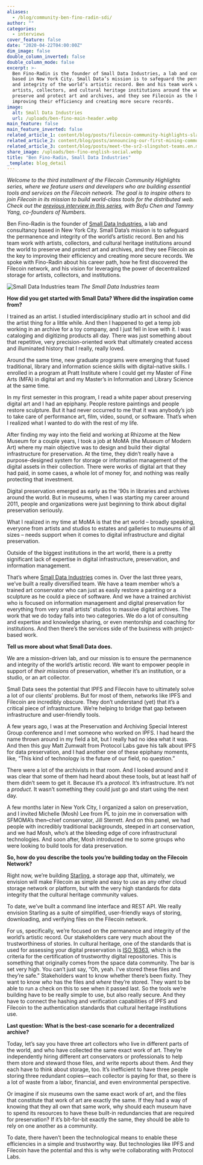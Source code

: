 ```yaml
---
aliases:
  - /blog/community-ben-fino-radin-sdi/
author: ""
categories:
  - interviews
cover_feature: false
date: "2020-04-22T04:00:00Z"
dim_image: false
double_column_inverted: false
double_column_mode: false
excerpt: >-
  Ben Fino-Radin is the founder of Small Data Industries, a lab and consultancy
  based in New York City. Small Data’s mission is to safeguard the permanence
  and integrity of the world’s artistic record. Ben and his team work with
  artists, collectors, and cultural heritage institutions around the world to
  preserve and protect art and archives, and they see Filecoin as the key to
  improving their efficiency and creating more secure records.
image:
  alt: Small Data Industries
  url: /uploads/ben-fino-main-header.webp
main_feature: false
main_feature_inverted: false
related_article_1: content/blog/posts/filecoin-community-highlights-slate.en.md
related_article_2: content/blog/posts/announcing-our-first-mining-community-call.en.md
related_article_3: content/blog/posts/meet-the-sr2-slingshot-teams.en.md
share_image: /uploads/ben-fino-english-social.webp
title: "Ben Fino-Radin, Small Data Industries"
_template: blog_detail
---
```


_Welcome to the third installment of the Filecoin Community Highlights series, where we feature users and developers who are building essential tools and services on the Filecoin network. The goal is to inspire others to join Filecoin in its mission to build world-class tools for the distributed web. Check out the_ [_previous interview in this series_](https://filecoin.io/blog/community-tammy-yang-bofu-chen-numbers/)_, with Bofu Chen and Tammy Yang, co-founders of Numbers._

Ben Fino-Radin is the founder of [Small Data Industries](https://smalldata.industries/), a lab and consultancy based in New York City. Small Data’s mission is to safeguard the permanence and integrity of the world’s artistic record. Ben and his team work with artists, collectors, and cultural heritage institutions around the world to preserve and protect art and archives, and they see Filecoin as the key to improving their efficiency and creating more secure records. We spoke with Fino-Radin about his career path, how he first discovered the Filecoin network, and his vision for leveraging the power of decentralized storage for artists, collectors, and institutions.

![Small Data Industries team](https://filecoin.io/vintage/images/blog/small-data-industries-team.jpg) _The Small Data Industries team_

**How did you get started with Small Data? Where did the inspiration come from?**

I trained as an artist. I studied interdisciplinary studio art in school and did the artist thing for a little while. And then I happened to get a temp job working in an archive for a toy company, and I just fell in love with it. I was cataloging and digitizing products all day. There was just something about that repetitive, very precision-oriented work that ultimately created access and illuminated history that I really, really loved.

Around the same time, new graduate programs were emerging that fused traditional, library and information science skills with digital-native skills. I enrolled in a program at Pratt Institute where I could get my Master of Fine Arts (MFA) in digital art and my Master’s in Information and Library Science at the same time.

In my first semester in this program, I read a white paper about preserving digital art and I had an epiphany. People restore paintings and people restore sculpture. But it had never occurred to me that it was anybody’s job to take care of performance art, film, video, sound, or software. That’s when I realized what I wanted to do with the rest of my life.

After finding my way into the field and working at Rhizome at the New Museum for a couple years, I took a job at MoMA (the Museum of Modern Art) where my main objective was to design and build their digital infrastructure for preservation. At the time, they didn’t really have a purpose-designed system for storage or information management of the digital assets in their collection. There were works of digital art that they had paid, in some cases, a whole lot of money for, and nothing was really protecting that investment.

Digital preservation emerged as early as the ’90s in libraries and archives around the world. But in museums, when I was starting my career around 2011, people and organizations were just beginning to think about digital preservation seriously.

What I realized in my time at MoMA is that the art world – broadly speaking, everyone from artists and studios to estates and galleries to museums of all sizes – needs support when it comes to digital infrastructure and digital preservation.

Outside of the biggest institutions in the art world, there is a pretty significant lack of expertise in digital infrastructure, preservation, and information management.

That’s where [Small Data Industries](https://smalldata.industries/) comes in. Over the last three years, we’ve built a really diversified team. We have a team member who’s a trained art conservator who can just as easily restore a painting or a sculpture as he could a piece of software. And we have a trained archivist who is focused on information management and digital preservation for everything from very small artists’ studios to massive digital archives. The work that we do today falls into two categories. We do a lot of consulting and expertise and knowledge sharing, or even mentorship and coaching for institutions. And then there’s the services side of the business with project-based work.

**Tell us more about what Small Data does.**

We are a mission-driven lab, and our mission is to ensure the permanence and integrity of the world’s artistic record. We want to empower people in support of _their missions_ of preservation, whether it’s an institution, or a studio, or an art collector.

Small Data sees the potential that IPFS and Filecoin have to ultimately solve a lot of our clients’ problems. But for most of them, networks like IPFS and Filecoin are incredibly obscure. They don’t understand (yet) that it’s a critical piece of infrastructure. We’re helping to bridge that gap between infrastructure and user-friendly tools.

A few years ago, I was at the Preservation and Archiving Special Interest Group conference and I met someone who worked on IPFS. I had heard the name thrown around in my field a bit, but I really had no idea what it was. And then this guy Matt Zumwalt from Protocol Labs gave his talk about IPFS for data preservation, and I had another one of these epiphany moments, like, “This kind of technology is the future of our field, no question.”

There were a lot of the archivists in that room. And I looked around and it was clear that some of them had heard about these tools, but at least half of them didn’t seem to get it. Because it’s a _protocol_. It’s infrastructure. It’s not a _product_. It wasn’t something they could just go and start using the next day.

A few months later in New York City, I organized a salon on preservation, and I invited Michelle (Mosh) Lee from PL to join me in conversation with SFMOMA’s then–chief conservator, Jill Sterrett. And on this panel, we had people with incredibly traditional backgrounds, steeped in art conservation, and we had Mosh, who’s at the bleeding edge of core infrastructural technologies. And soon after, Mosh introduced me to some groups who were looking to build tools for data preservation.

**So, how do you describe the tools you’re building today on the Filecoin Network?**

Right now, we’re building [Starling](https://starlingstorage.io/), a storage app that, ultimately, we envision will make Filecoin as simple and easy to use as any other cloud storage network or platform, but with the very high standards for data integrity that the cultural heritage community values.

To date, we’ve built a command line interface and REST API. We really envision Starling as a suite of simplified, user-friendly ways of storing, downloading, and verifying files on the Filecoin network.

For us, specifically, we’re focused on the permanence and integrity of the world’s artistic record. Our stakeholders care very much about the trustworthiness of stories. In cultural heritage, one of the standards that is used for assessing your digital preservation is [ISO 16363](http://www.iso16363.org/), which is the criteria for the certification of trustworthy digital repositories. This is something that originally comes from the space data community. The bar is set very high. You can’t just say, “Oh, yeah. I’ve stored these files and they’re safe.” Stakeholders want to know whether there’s been fixity. They want to know _who_ has the files and _where_ they’re stored. They want to be able to run a check on this to see when it passed last. So the tools we’re building have to be really simple to use, but also really secure. And they have to connect the hashing and verification capabilities of IPFS and Filecoin to the authentication standards that cultural heritage institutions use.

**Last question: What is the best-case scenario for a decentralized archive?**

Today, let’s say you have three art collectors who live in different parts of the world, and who have collected the same exact work of art. They’re independently hiring different art conservators or professionals to help them store and steward those files, and write reports about them. And they each have to think about storage, too. It’s inefficient to have three people storing three redundant copies—each collector is paying for that, so there is a lot of waste from a labor, financial, and even environmental perspective.

Or imagine if six museums own the same exact work of art, and the files that constitute that work of art are exactly the same. If they had a way of knowing that they all own that same work, why should each museum have to spend its resources to have these built-in redundancies that are required for preservation? If it’s bit-for-bit exactly the same, they should be able to rely on one another as a community.

To date, there haven’t been the technological means to enable these efficiencies in a simple and trustworthy way. But technologies like IPFS and Filecoin have the potential and this is why we’re collaborating with Protocol Labs.
